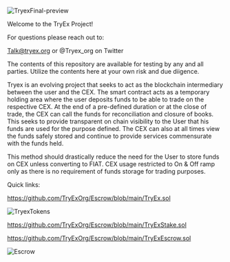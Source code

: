 ![TryexFinal-preview](https://user-images.githubusercontent.com/118675124/202914713-7cf9f9fa-9c5f-49c9-85c5-adde76ab9714.png)

Welcome to the TryEx Project! 

For questions please reach out to: 

Talk@tryex.org or
@Tryex_org on Twitter

The contents of this repository are available for testing by any and all parties.
Utilize the contents here at your own risk and due diigence.

Tryex is an evolving project that seeks to act as the blockchain intermediary between the user and the CEX. 
The smart contract acts as a temporary holding area where the user deposits funds to be able to trade on the respective CEX. 
At the end of a pre-defined duration or at the close of trade, the CEX can call the funds for reconciliation and closure of books. 
This seeks to provide transparent on chain visibility to the User that his funds are used for the purpose defined. 
The CEX can also at all times view the funds safely stored and continue to provide services commensurate with the funds held.

This method should drastically reduce the need for the User to store funds on CEX unless converting to FIAT. 
CEX usage restricted to On & Off ramp only as there is no requirement of funds storage for trading purposes.

Quick links: 

https://github.com/TryExOrg/Escrow/blob/main/TryEx.sol

![TryexTokens](https://user-images.githubusercontent.com/118675124/202914678-525d2ad6-5f0c-44dd-8e4b-3d97b9b8365c.PNG)

https://github.com/TryExOrg/Escrow/blob/main/TryExStake.sol

https://github.com/TryExOrg/Escrow/blob/main/TryExEscrow.sol

![Escrow](https://user-images.githubusercontent.com/118675124/202914663-75581f47-ac91-48d9-b0db-fb779d066f0d.PNG)

